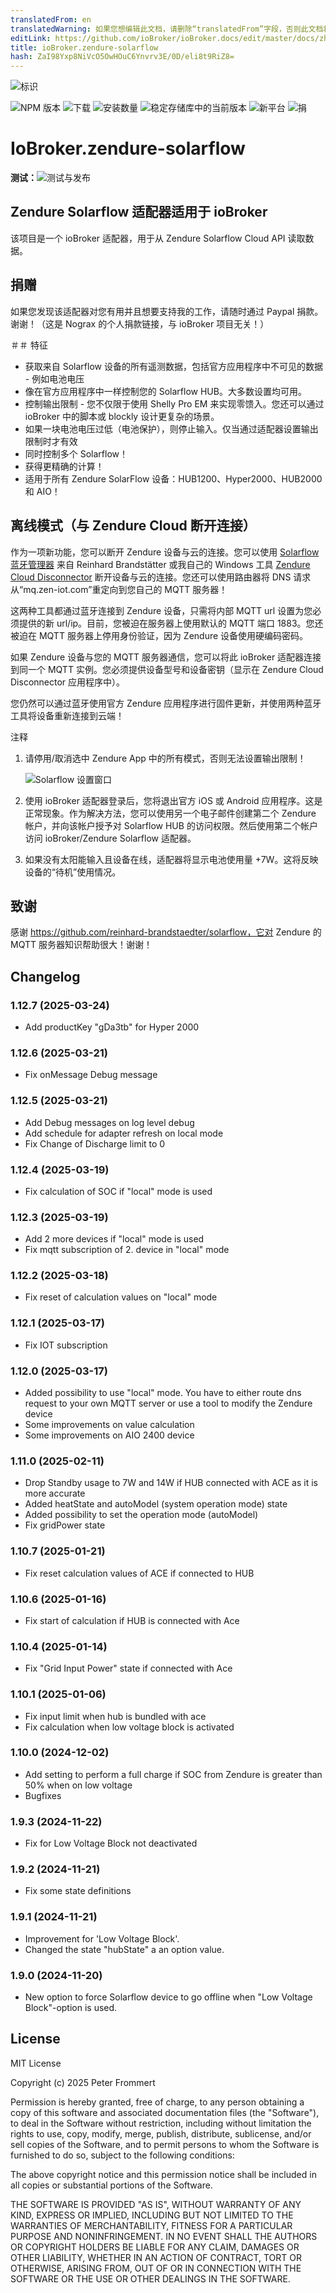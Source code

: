 ```yaml
---
translatedFrom: en
translatedWarning: 如果您想编辑此文档，请删除“translatedFrom”字段，否则此文档将再次自动翻译
editLink: https://github.com/ioBroker/ioBroker.docs/edit/master/docs/zh-cn/adapterref/iobroker.zendure-solarflow/README.md
title: ioBroker.zendure-solarflow
hash: ZaI98Yxp8NiVcO5OwHOuC6Ynvrv3E/0D/eli8t9RiZ8=
---
```

![标识](../../../en/adapterref/iobroker.zendure-solarflow/admin/zendure-solarflow.png)

![NPM 版本](https://img.shields.io/npm/v/iobroker.zendure-solarflow.svg)
![下载](https://img.shields.io/npm/dm/iobroker.zendure-solarflow.svg)
![安装数量](https://iobroker.live/badges/zendure-solarflow-installed.svg)
![稳定存储库中的当前版本](https://iobroker.live/badges/zendure-solarflow-stable.svg)
![新平台](https://nodei.co/npm/iobroker.zendure-solarflow.png?downloads=true)
![捐](https://img.shields.io/badge/PayPal-00457C?style=for-the-badge&logo=paypal&logoColor=white)

# IoBroker.zendure-solarflow
**测试：**![测试与发布](https://github.com/nograx/ioBroker.zendure-solarflow/workflows/Test%20and%20Release/badge.svg)

## Zendure Solarflow 适配器适用于 ioBroker
该项目是一个 ioBroker 适配器，用于从 Zendure Solarflow Cloud API 读取数据。

## 捐赠
如果您发现该适配器对您有用并且想要支持我的工作，请随时通过 Paypal 捐款。谢谢！（这是 Nograx 的个人捐款链接，与 ioBroker 项目无关！）<br />

＃＃ 特征
- 获取来自 Solarflow 设备的所有遥测数据，包括官方应用程序中不可见的数据 - 例如电池电压
- 像在官方应用程序中一样控制您的 Solarflow HUB。大多数设置均可用。
- 控制输出限制 - 您不仅限于使用 Shelly Pro EM 来实现零馈入。您还可以通过 ioBroker 中的脚本或 blockly 设计更复杂的场景。
- 如果一块电池电压过低（电池保护），则停止输入。仅当通过适配器设置输出限制时才有效
- 同时控制多个 Solarflow！
- 获得更精确的计算！
- 适用于所有 Zendure SolarFlow 设备：HUB1200、Hyper2000、HUB2000 和 AIO！

## 离线模式（与 Zendure Cloud 断开连接）
作为一项新功能，您可以断开 Zendure 设备与云的连接。您可以使用 [Solarflow 蓝牙管理器](https://github.com/reinhard-brandstaedter/solarflow-bt-manager) 来自 Reinhard Brandstätter 或我自己的 Windows 工具 [Zendure Cloud Disconnector](https://github.com/nograx/zendure-cloud-disconnector) 断开设备与云的连接。您还可以使用路由器将 DNS 请求从“mq.zen-iot.com”重定向到您自己的 MQTT 服务器！

这两种工具都通过蓝牙连接到 Zendure 设备，只需将内部 MQTT url 设置为您必须提供的新 url/ip。目前，您被迫在服务器上使用默认的 MQTT 端口 1883。您还被迫在 MQTT 服务器上停用身份验证，因为 Zendure 设备使用硬编码密码。

如果 Zendure 设备与您的 MQTT 服务器通信，您可以将此 ioBroker 适配器连接到同一个 MQTT 实例。您必须提供设备型号和设备密钥（显示在 Zendure Cloud Disconnector 应用程序中）。

您仍然可以通过蓝牙使用官方 Zendure 应用程序进行固件更新，并使用两种蓝牙工具将设备重新连接到云端！

注释
1. 请停用/取消选中 Zendure App 中的所有模式，否则无法设置输出限制！

   ![Solarflow 设置窗口](https://raw.github.com/nograx/ioBroker.zendure-solarflow/master/Screenshots/ZendureSolarflowSettings.png)

2. 使用 ioBroker 适配器登录后，您将退出官方 iOS 或 Android 应用程序。这是正常现象。作为解决方法，您可以使用另一个电子邮件创建第二个 Zendure 帐户，并向该帐户授予对 Solarflow HUB 的访问权限。然后使用第二个帐户访问 ioBroker/Zendure Solarflow 适配器。

3. 如果没有太阳能输入且设备在线，适配器将显示电池使用量 +7W。这将反映设备的“待机”使用情况。

## 致谢
感谢 https://github.com/reinhard-brandstaedter/solarflow，它对 Zendure 的 MQTT 服务器知识帮助很大！谢谢！

## Changelog
### 1.12.7 (2025-03-24)

- Add productKey "gDa3tb" for Hyper 2000

### 1.12.6 (2025-03-21)

- Fix onMessage Debug message

### 1.12.5 (2025-03-21)

- Add Debug messages on log level debug
- Add schedule for adapter refresh on local mode
- Fix Change of Discharge limit to 0

### 1.12.4 (2025-03-19)

- Fix calculation of SOC if "local" mode is used

### 1.12.3 (2025-03-19)

- Add 2 more devices if "local" mode is used
- Fix mqtt subscription of 2. device in "local" mode

### 1.12.2 (2025-03-18)

- Fix reset of calculation values on "local" mode

### 1.12.1 (2025-03-17)

- Fix IOT subscription

### 1.12.0 (2025-03-17)

- Added possibility to use "local" mode. You have to either route dns request to your own MQTT server or use a tool to modify the Zendure device
- Some improvements on value calculation
- Some improvements on AIO 2400 device

### 1.11.0 (2025-02-11)

- Drop Standby usage to 7W and 14W if HUB connected with ACE as it is more accurate
- Added heatState and autoModel (system operation mode) state
- Added possibility to set the operation mode (autoModel)
- Fix gridPower state

### 1.10.7 (2025-01-21)

- Fix reset calculation values of ACE if connected to HUB

### 1.10.6 (2025-01-16)

- Fix start of calculation if HUB is connected with Ace

### 1.10.4 (2025-01-14)

- Fix "Grid Input Power" state if connected with Ace

### 1.10.1 (2025-01-06)

- Fix input limit when hub is bundled with ace
- Fix calculation when low voltage block is activated

### 1.10.0 (2024-12-02)

- Add setting to perform a full charge if SOC from Zendure is greater than 50% when on low voltage
- Bugfixes

### 1.9.3 (2024-11-22)

- Fix for Low Voltage Block not deactivated

### 1.9.2 (2024-11-21)

- Fix some state definitions

### 1.9.1 (2024-11-21)

- Improvement for 'Low Voltage Block'.
- Changed the state "hubState" a an option value.

### 1.9.0 (2024-11-20)

- New option to force Solarflow device to go offline when "Low Voltage Block"-option is used.

## License

MIT License

Copyright (c) 2025 Peter Frommert

Permission is hereby granted, free of charge, to any person obtaining a copy
of this software and associated documentation files (the "Software"), to deal
in the Software without restriction, including without limitation the rights
to use, copy, modify, merge, publish, distribute, sublicense, and/or sell
copies of the Software, and to permit persons to whom the Software is
furnished to do so, subject to the following conditions:

The above copyright notice and this permission notice shall be included in all
copies or substantial portions of the Software.

THE SOFTWARE IS PROVIDED "AS IS", WITHOUT WARRANTY OF ANY KIND, EXPRESS OR
IMPLIED, INCLUDING BUT NOT LIMITED TO THE WARRANTIES OF MERCHANTABILITY,
FITNESS FOR A PARTICULAR PURPOSE AND NONINFRINGEMENT. IN NO EVENT SHALL THE
AUTHORS OR COPYRIGHT HOLDERS BE LIABLE FOR ANY CLAIM, DAMAGES OR OTHER
LIABILITY, WHETHER IN AN ACTION OF CONTRACT, TORT OR OTHERWISE, ARISING FROM,
OUT OF OR IN CONNECTION WITH THE SOFTWARE OR THE USE OR OTHER DEALINGS IN THE
SOFTWARE.